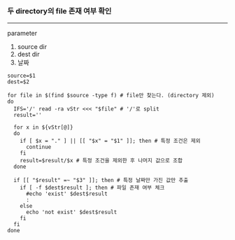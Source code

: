 ### 두 directory의 file 존재 여부 확인

<hr>
parameter

1. source dir
2. dest dir
3. 날짜



```shell
source=$1
dest=$2

for file in $(find $source -type f) # file만 찾는다. (directory 제외)
do
  IFS='/' read -ra vStr <<< "$file" # '/'로 split
  result=''

  for x in ${vStr[@]}
  do
    if [ $x = "." ] || [[ "$x" = "$1" ]]; then # 특정 조건은 제외
      continue
    fi
    result=$result/$x # 특정 조건을 제외한 후 나머지 값으로 조합
  done

  if [[ "$result" =~ "$3" ]]; then # 특정 날짜만 가진 값만 추출
    if [ -f $dest$result ]; then # 파일 존재 여부 체크
      #echo 'exist' $dest$result
      :
    else
      echo 'not exist' $dest$result
    fi
  fi
done

```

